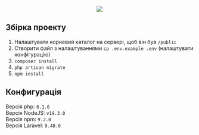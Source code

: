 <p align="center"><img src="https://laravel.com/assets/img/components/logo-laravel.svg"></p>

## Збірка проекту

1) Налаштувати корневий каталог на сервері, щоб він був <code>/public</code>
2) Створити файл з налаштуваннями <code>cp .env.example .env</code> (налаштувати конфігурацію)
3) <code>composer install</code>
4) <code>php artisan migrate</code>
5) <code>npm install</code>

## Конфигурація

Версія php: <code>8.1.6</code><br>
Версія NodeJS: <code>v19.3.0</code><br>
Версія npm: <code>9.2.0</code><br>
Версія Laravel: <code>9.48.0</code><br>
